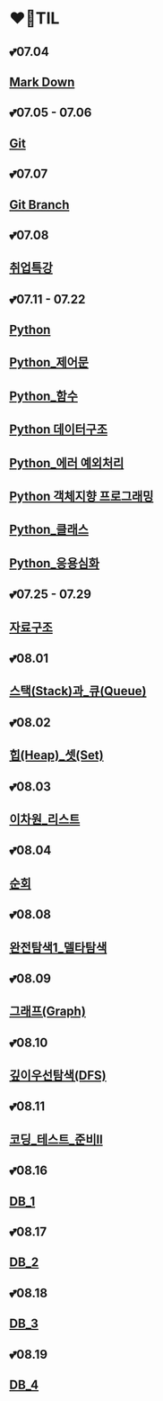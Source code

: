 # ❤️‍🔥TIL

 

## 💕07.04 

## [Mark Down](MarkDown/markDown_summary.md)	

## 💕07.05 - 07.06 

## [Git](Git/Git_summary.md)

## 💕07.07

## [Git Branch](Git/Git_branch.md)

## 💕07.08

## [취업특강](취업특강/취업특강_07.08/0708_취업특강.md)

## 💕07.11 - 07.22

## [Python](python/Python.md)

## [Python_제어문](python/Python_제어문.md)

## [Python_함수](python/Python_함수)

## [Python 데이터구조](python/Python_데이터구조.md)

## [Python_에러 예외처리](python/Python_에러_예외처리.md)

## [Python 객체지향 프로그래밍](python/Python_객체지향_프로그래밍.md)

## [Python_클래스](python/Python_클래스.md)

## [Python_응용심화](python/Python_응용심화.md)

## 💕07.25 - 07.29

## [자료구조](Algorithm/자료구조.md)

## 💕08.01 

## [스택(Stack)과_큐(Queue)](Algorithm/스택(Stack)과_큐(Queue).md)

## 💕08.02

## [힙(Heap)_셋(Set)](Algorithm/힙(Heap),셋(Set).md)

## 💕08.03

## [이차원_리스트](Algorithm/이차원_리스트.md)

## 💕08.04

## [순회](Algorithm/순회.md)

## 💕08.08

## [완전탐색1_델타탐색](Algorithm/완전탐색1_델타탐색.md)

## 💕08.09

## [그래프(Graph)](Algorithm/그래프(Graph).md)

## 💕08.10

## [깊이우선탐색(DFS)](Algorithm/깊이우선탐색(DFS).md)

## 💕08.11

## [코딩_테스트_준비ll](Algorithm/코딩_테스트_준비ll.md)

## 💕08.16

## [DB_1](DB/DB_1.md)

## 💕08.17

## [DB_2](DB/DB_2.md)

## 💕08.18

## [DB_3](DB/DB_3.md)

## 💕08.19

## [DB_4](DB/DB_4.md)
